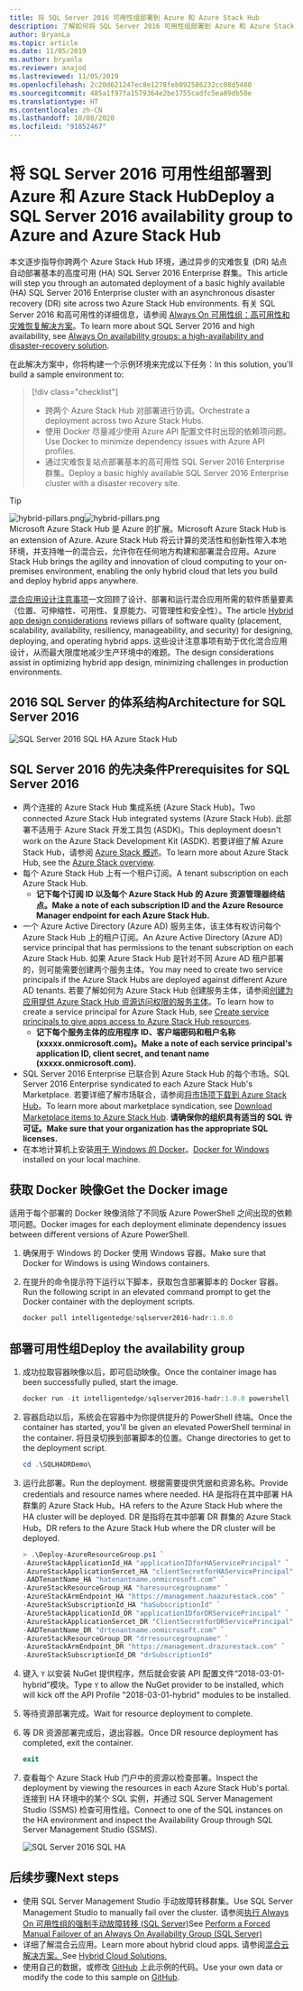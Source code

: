 ```yaml
---
title: 将 SQL Server 2016 可用性组部署到 Azure 和 Azure Stack Hub
description: 了解如何将 SQL Server 2016 可用性组部署到 Azure 和 Azure Stack Hub。
author: BryanLa
ms.topic: article
ms.date: 11/05/2019
ms.author: bryanla
ms.reviewer: anajod
ms.lastreviewed: 11/05/2019
ms.openlocfilehash: 2c20d621247ec8e1278feb092586232cc08d5480
ms.sourcegitcommit: 485a1f97fa1579364e2be1755cadfc5ea89db50e
ms.translationtype: HT
ms.contentlocale: zh-CN
ms.lasthandoff: 10/08/2020
ms.locfileid: "91852467"
---
```

# <a name="deploy-a-sql-server-2016-availability-group-to-azure-and-azure-stack-hub"></a><span data-ttu-id="aad9e-103">将 SQL Server 2016 可用性组部署到 Azure 和 Azure Stack Hub</span><span class="sxs-lookup"><span data-stu-id="aad9e-103">Deploy a SQL Server 2016 availability group to Azure and Azure Stack Hub</span></span>

<span data-ttu-id="aad9e-104">本文逐步指导你跨两个 Azure Stack Hub 环境，通过异步的灾难恢复 (DR) 站点自动部署基本的高度可用 (HA) SQL Server 2016 Enterprise 群集。</span><span class="sxs-lookup"><span data-stu-id="aad9e-104">This article will step you through an automated deployment of a basic highly available (HA) SQL Server 2016 Enterprise cluster with an asynchronous disaster recovery (DR) site across two Azure Stack Hub environments.</span></span> <span data-ttu-id="aad9e-105">有关 SQL Server 2016 和高可用性的详细信息，请参阅 [Always On 可用性组：高可用性和灾难恢复解决方案](/sql/database-engine/availability-groups/windows/always-on-availability-groups-sql-server?view=sql-server-2016)。</span><span class="sxs-lookup"><span data-stu-id="aad9e-105">To learn more about SQL Server 2016 and high availability, see [Always On availability groups: a high-availability and disaster-recovery solution](/sql/database-engine/availability-groups/windows/always-on-availability-groups-sql-server?view=sql-server-2016).</span></span>

<span data-ttu-id="aad9e-106">在此解决方案中，你将构建一个示例环境来完成以下任务：</span><span class="sxs-lookup"><span data-stu-id="aad9e-106">In this solution, you'll build a sample environment to:</span></span>

> [!div class="checklist"]
> - <span data-ttu-id="aad9e-107">跨两个 Azure Stack Hub 对部署进行协调。</span><span class="sxs-lookup"><span data-stu-id="aad9e-107">Orchestrate a deployment across two Azure Stack Hubs.</span></span>
> - <span data-ttu-id="aad9e-108">使用 Docker 尽量减少使用 Azure API 配置文件时出现的依赖项问题。</span><span class="sxs-lookup"><span data-stu-id="aad9e-108">Use Docker to minimize dependency issues with Azure API profiles.</span></span>
> - <span data-ttu-id="aad9e-109">通过灾难恢复站点部署基本的高可用性 SQL Server 2016 Enterprise 群集。</span><span class="sxs-lookup"><span data-stu-id="aad9e-109">Deploy a basic highly available SQL Server 2016 Enterprise cluster with a disaster recovery site.</span></span>

> [!Tip]  
> <span data-ttu-id="aad9e-110">![hybrid-pillars.png](./media/solution-deployment-guide-cross-cloud-scaling/hybrid-pillars.png)</span><span class="sxs-lookup"><span data-stu-id="aad9e-110">![hybrid-pillars.png](./media/solution-deployment-guide-cross-cloud-scaling/hybrid-pillars.png)</span></span>  
> <span data-ttu-id="aad9e-111">Microsoft Azure Stack Hub 是 Azure 的扩展。</span><span class="sxs-lookup"><span data-stu-id="aad9e-111">Microsoft Azure Stack Hub is an extension of Azure.</span></span> <span data-ttu-id="aad9e-112">Azure Stack Hub 将云计算的灵活性和创新性带入本地环境，并支持唯一的混合云，允许你在任何地方构建和部署混合应用。</span><span class="sxs-lookup"><span data-stu-id="aad9e-112">Azure Stack Hub brings the agility and innovation of cloud computing to your on-premises environment, enabling the only hybrid cloud that lets you build and deploy hybrid apps anywhere.</span></span>  
> 
> <span data-ttu-id="aad9e-113">[混合应用设计注意事项](overview-app-design-considerations.md)一文回顾了设计、部署和运行混合应用所需的软件质量要素（位置、可伸缩性、可用性、复原能力、可管理性和安全性）。</span><span class="sxs-lookup"><span data-stu-id="aad9e-113">The article [Hybrid app design considerations](overview-app-design-considerations.md) reviews pillars of software quality (placement, scalability, availability, resiliency, manageability, and security) for designing, deploying, and operating hybrid apps.</span></span> <span data-ttu-id="aad9e-114">这些设计注意事项有助于优化混合应用设计，从而最大限度地减少生产环境中的难题。</span><span class="sxs-lookup"><span data-stu-id="aad9e-114">The design considerations assist in optimizing hybrid app design, minimizing challenges in production environments.</span></span>

## <a name="architecture-for-sql-server-2016"></a><span data-ttu-id="aad9e-115">2016 SQL Server 的体系结构</span><span class="sxs-lookup"><span data-stu-id="aad9e-115">Architecture for SQL Server 2016</span></span>

![SQL Server 2016 SQL HA Azure Stack Hub](media/solution-deployment-guide-sql-ha/image1.png)

## <a name="prerequisites-for-sql-server-2016"></a><span data-ttu-id="aad9e-117">SQL Server 2016 的先决条件</span><span class="sxs-lookup"><span data-stu-id="aad9e-117">Prerequisites for SQL Server 2016</span></span>

- <span data-ttu-id="aad9e-118">两个连接的 Azure Stack Hub 集成系统 (Azure Stack Hub)。</span><span class="sxs-lookup"><span data-stu-id="aad9e-118">Two connected Azure Stack Hub integrated systems (Azure Stack Hub).</span></span> <span data-ttu-id="aad9e-119">此部署不适用于 Azure Stack 开发工具包 (ASDK)。</span><span class="sxs-lookup"><span data-stu-id="aad9e-119">This deployment doesn't work on the Azure Stack Development Kit (ASDK).</span></span> <span data-ttu-id="aad9e-120">若要详细了解 Azure Stack Hub，请参阅 [Azure Stack 概述](https://azure.microsoft.com/overview/azure-stack/)。</span><span class="sxs-lookup"><span data-stu-id="aad9e-120">To learn more about Azure Stack Hub, see the [Azure Stack overview](https://azure.microsoft.com/overview/azure-stack/).</span></span>
- <span data-ttu-id="aad9e-121">每个 Azure Stack Hub 上有一个租户订阅。</span><span class="sxs-lookup"><span data-stu-id="aad9e-121">A tenant subscription on each Azure Stack Hub.</span></span>
  - <span data-ttu-id="aad9e-122">**记下每个订阅 ID 以及每个 Azure Stack Hub 的 Azure 资源管理器终结点。**</span><span class="sxs-lookup"><span data-stu-id="aad9e-122">**Make a note of each subscription ID and the Azure Resource Manager endpoint for each Azure Stack Hub.**</span></span>
- <span data-ttu-id="aad9e-123">一个 Azure Active Directory (Azure AD) 服务主体，该主体有权访问每个 Azure Stack Hub 上的租户订阅。</span><span class="sxs-lookup"><span data-stu-id="aad9e-123">An Azure Active Directory (Azure AD) service principal that has permissions to the tenant subscription on each Azure Stack Hub.</span></span> <span data-ttu-id="aad9e-124">如果 Azure Stack Hub 是针对不同 Azure AD 租户部署的，则可能需要创建两个服务主体。</span><span class="sxs-lookup"><span data-stu-id="aad9e-124">You may need to create two service principals if the Azure Stack Hubs are deployed against different Azure AD tenants.</span></span> <span data-ttu-id="aad9e-125">若要了解如何为 Azure Stack Hub 创建服务主体，请参阅[创建为应用提供 Azure Stack Hub 资源访问权限的服务主体](/azure-stack/user/azure-stack-create-service-principals)。</span><span class="sxs-lookup"><span data-stu-id="aad9e-125">To learn how to create a service principal for Azure Stack Hub, see [Create service principals to give apps access to Azure Stack Hub resources](/azure-stack/user/azure-stack-create-service-principals).</span></span>
  - <span data-ttu-id="aad9e-126">**记下每个服务主体的应用程序 ID、客户端密码和租户名称 (xxxxx.onmicrosoft.com)。**</span><span class="sxs-lookup"><span data-stu-id="aad9e-126">**Make a note of each service principal's application ID, client secret, and tenant name (xxxxx.onmicrosoft.com).**</span></span>
- <span data-ttu-id="aad9e-127">SQL Server 2016 Enterprise 已联合到 Azure Stack Hub 的每个市场。</span><span class="sxs-lookup"><span data-stu-id="aad9e-127">SQL Server 2016 Enterprise syndicated to each Azure Stack Hub's Marketplace.</span></span> <span data-ttu-id="aad9e-128">若要详细了解市场联合，请参阅[将市场项下载到 Azure Stack Hub](/azure-stack/operator/azure-stack-download-azure-marketplace-item)。</span><span class="sxs-lookup"><span data-stu-id="aad9e-128">To learn more about marketplace syndication, see [Download Marketplace items to Azure Stack Hub](/azure-stack/operator/azure-stack-download-azure-marketplace-item).</span></span>
    <span data-ttu-id="aad9e-129">**请确保你的组织具有适当的 SQL 许可证。**</span><span class="sxs-lookup"><span data-stu-id="aad9e-129">**Make sure that your organization has the appropriate SQL licenses.**</span></span>
- <span data-ttu-id="aad9e-130">在本地计算机上安装[用于 Windows 的 Docker](https://docs.docker.com/docker-for-windows/)。</span><span class="sxs-lookup"><span data-stu-id="aad9e-130">[Docker for Windows](https://docs.docker.com/docker-for-windows/) installed on your local machine.</span></span>

## <a name="get-the-docker-image"></a><span data-ttu-id="aad9e-131">获取 Docker 映像</span><span class="sxs-lookup"><span data-stu-id="aad9e-131">Get the Docker image</span></span>

<span data-ttu-id="aad9e-132">适用于每个部署的 Docker 映像消除了不同版 Azure PowerShell 之间出现的依赖项问题。</span><span class="sxs-lookup"><span data-stu-id="aad9e-132">Docker images for each deployment eliminate dependency issues between different versions of Azure PowerShell.</span></span>

1. <span data-ttu-id="aad9e-133">确保用于 Windows 的 Docker 使用 Windows 容器。</span><span class="sxs-lookup"><span data-stu-id="aad9e-133">Make sure that Docker for Windows is using Windows containers.</span></span>
2. <span data-ttu-id="aad9e-134">在提升的命令提示符下运行以下脚本，获取包含部署脚本的 Docker 容器。</span><span class="sxs-lookup"><span data-stu-id="aad9e-134">Run the following script in an elevated command prompt to get the Docker container with the deployment scripts.</span></span>

    ```powershell  
    docker pull intelligentedge/sqlserver2016-hadr:1.0.0
    ```

## <a name="deploy-the-availability-group"></a><span data-ttu-id="aad9e-135">部署可用性组</span><span class="sxs-lookup"><span data-stu-id="aad9e-135">Deploy the availability group</span></span>

1. <span data-ttu-id="aad9e-136">成功拉取容器映像以后，即可启动映像。</span><span class="sxs-lookup"><span data-stu-id="aad9e-136">Once the container image has been successfully pulled, start the image.</span></span>

      ```powershell  
      docker run -it intelligentedge/sqlserver2016-hadr:1.0.0 powershell
      ```

2. <span data-ttu-id="aad9e-137">容器启动以后，系统会在容器中为你提供提升的 PowerShell 终端。</span><span class="sxs-lookup"><span data-stu-id="aad9e-137">Once the container has started, you'll be given an elevated PowerShell terminal in the container.</span></span> <span data-ttu-id="aad9e-138">将目录切换到部署脚本的位置。</span><span class="sxs-lookup"><span data-stu-id="aad9e-138">Change directories to get to the deployment script.</span></span>

      ```powershell  
      cd .\SQLHADRDemo\
      ```

3. <span data-ttu-id="aad9e-139">运行此部署。</span><span class="sxs-lookup"><span data-stu-id="aad9e-139">Run the deployment.</span></span> <span data-ttu-id="aad9e-140">根据需要提供凭据和资源名称。</span><span class="sxs-lookup"><span data-stu-id="aad9e-140">Provide credentials and resource names where needed.</span></span> <span data-ttu-id="aad9e-141">HA 是指将在其中部署 HA 群集的 Azure Stack Hub。</span><span class="sxs-lookup"><span data-stu-id="aad9e-141">HA refers to the Azure Stack Hub where the HA cluster will be deployed.</span></span> <span data-ttu-id="aad9e-142">DR 是指将在其中部署 DR 群集的 Azure Stack Hub。</span><span class="sxs-lookup"><span data-stu-id="aad9e-142">DR refers to the Azure Stack Hub where the DR cluster will be deployed.</span></span>

      ```powershell
      > .\Deploy-AzureResourceGroup.ps1 `
      -AzureStackApplicationId_HA "applicationIDforHAServicePrincipal" `
      -AzureStackApplicationSercet_HA "clientSecretforHAServicePrincipal" `
      -AADTenantName_HA "hatenantname.onmicrosoft.com" `
      -AzureStackResourceGroup_HA "haresourcegroupname" `
      -AzureStackArmEndpoint_HA "https://management.haazurestack.com" `
      -AzureStackSubscriptionId_HA "haSubscriptionId" `
      -AzureStackApplicationId_DR "applicationIDforDRServicePrincipal" `
      -AzureStackApplicationSercet_DR "ClientSecretforDRServicePrincipal" `
      -AADTenantName_DR "drtenantname.onmicrosoft.com" `
      -AzureStackResourceGroup_DR "drresourcegroupname" `
      -AzureStackArmEndpoint_DR "https://management.drazurestack.com" `
      -AzureStackSubscriptionId_DR "drSubscriptionId"
      ```

4. <span data-ttu-id="aad9e-143">键入 `Y` 以安装 NuGet 提供程序，然后就会安装 API 配置文件“2018-03-01-hybrid”模块。</span><span class="sxs-lookup"><span data-stu-id="aad9e-143">Type `Y` to allow the NuGet provider to be installed, which will kick off the API Profile "2018-03-01-hybrid" modules to be installed.</span></span>

5. <span data-ttu-id="aad9e-144">等待资源部署完成。</span><span class="sxs-lookup"><span data-stu-id="aad9e-144">Wait for resource deployment to complete.</span></span>

6. <span data-ttu-id="aad9e-145">等 DR 资源部署完成后，退出容器。</span><span class="sxs-lookup"><span data-stu-id="aad9e-145">Once DR resource deployment has completed, exit the container.</span></span>

      ```powershell
      exit
      ```

7. <span data-ttu-id="aad9e-146">查看每个 Azure Stack Hub 门户中的资源以检查部署。</span><span class="sxs-lookup"><span data-stu-id="aad9e-146">Inspect the deployment by viewing the resources in each Azure Stack Hub's portal.</span></span> <span data-ttu-id="aad9e-147">连接到 HA 环境中的某个 SQL 实例，并通过 SQL Server Management Studio (SSMS) 检查可用性组。</span><span class="sxs-lookup"><span data-stu-id="aad9e-147">Connect to one of the SQL instances on the HA environment and inspect the Availability Group through SQL Server Management Studio (SSMS).</span></span>

    ![SQL Server 2016 SQL HA](media/solution-deployment-guide-sql-ha/image2.png)

## <a name="next-steps"></a><span data-ttu-id="aad9e-149">后续步骤</span><span class="sxs-lookup"><span data-stu-id="aad9e-149">Next steps</span></span>

- <span data-ttu-id="aad9e-150">使用 SQL Server Management Studio 手动故障转移群集。</span><span class="sxs-lookup"><span data-stu-id="aad9e-150">Use SQL Server Management Studio to manually fail over the cluster.</span></span> <span data-ttu-id="aad9e-151">请参阅[执行 Always On 可用性组的强制手动故障转移 (SQL Server)](/sql/database-engine/availability-groups/windows/perform-a-forced-manual-failover-of-an-availability-group-sql-server?view=sql-server-2017)</span><span class="sxs-lookup"><span data-stu-id="aad9e-151">See [Perform a Forced Manual Failover of an Always On Availability Group (SQL Server)](/sql/database-engine/availability-groups/windows/perform-a-forced-manual-failover-of-an-availability-group-sql-server?view=sql-server-2017)</span></span>
- <span data-ttu-id="aad9e-152">详细了解混合云应用。</span><span class="sxs-lookup"><span data-stu-id="aad9e-152">Learn more about hybrid cloud apps.</span></span> <span data-ttu-id="aad9e-153">请参阅[混合云解决方案。](/azure-stack/user/)</span><span class="sxs-lookup"><span data-stu-id="aad9e-153">See [Hybrid Cloud Solutions.](/azure-stack/user/)</span></span>
- <span data-ttu-id="aad9e-154">使用自己的数据，或修改 [GitHub](https://github.com/Azure-Samples/azure-intelligent-edge-patterns) 上此示例的代码。</span><span class="sxs-lookup"><span data-stu-id="aad9e-154">Use your own data or modify the code to this sample on [GitHub](https://github.com/Azure-Samples/azure-intelligent-edge-patterns).</span></span>